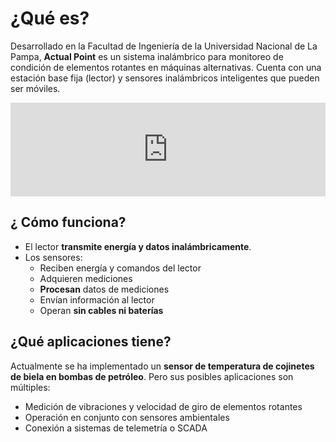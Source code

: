 # ¿Qué es?

Desarrollado en la Facultad de Ingeniería de la Universidad Nacional de La Pampa, **Actual Point** es un sistema inalámbrico para monitoreo de condición de elementos rotantes en máquinas alternativas. Cuenta con una estación base fija (lector) y sensores inalámbricos inteligentes que pueden ser móviles.

<iframe height="auto" width="100%" src="https://drive.google.com/file/d/1KCQgXsOTsYD9af8p2BCvP6TvXYcFDHPF/preview" frameborder="0" allowfullscreen="true"> </iframe>

## ¿ Cómo funciona?

* El lector **transmite energía y datos inalámbricamente**.
* Los sensores:
  * Reciben energía y comandos del lector
  * Adquieren mediciones
  * **Procesan** datos de mediciones
  * Envían información al lector
  * Operan **sin cables ni baterías**

## ¿Qué aplicaciones tiene?

Actualmente se ha implementado un **sensor de temperatura de cojinetes de biela en bombas de petróleo**. Pero sus posibles aplicaciones son múltiples:
* Medición de vibraciones y velocidad de giro de elementos rotantes
* Operación en conjunto con sensores ambientales
* Conexión a sistemas de telemetría o SCADA



